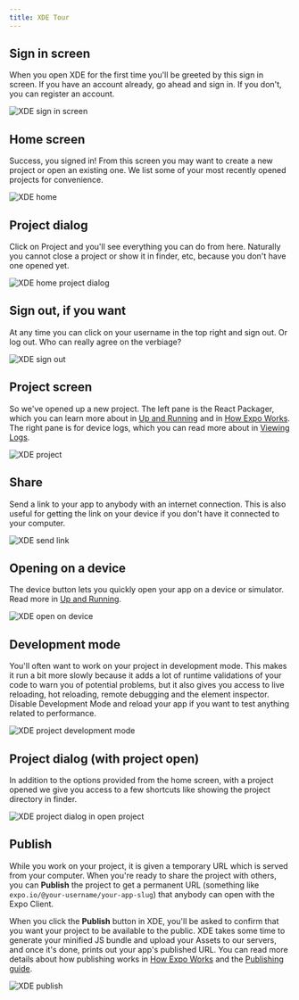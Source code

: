 ```yaml
---
title: XDE Tour
---
```


## Sign in screen

When you open XDE for the first time you'll be greeted by this sign in screen. If you have an account already, go ahead and sign in. If you don't, you can register an account.

![XDE sign in screen](/static/images/xde-signin.png)

## Home screen

Success, you signed in! From this screen you may want to create a new project or open an existing one. We list some of your most recently opened projects for convenience.

![XDE home](/static/images/xde-signin-success.png)

## Project dialog

Click on Project and you'll see everything you can do from here. Naturally you cannot close a project or show it in finder, etc, because you don't have one opened yet.

![XDE home project dialog](/static/images/xde-project-dialog.png)

## Sign out, if you want

At any time you can click on your username in the top right and sign out. Or log out. Who can really agree on the verbiage?

![XDE sign out](/static/images/xde-signout.png)

## Project screen

So we've opened up a new project. The left pane is the React Packager, which you can learn more about in [Up and Running](../../workflow/up-and-running/#up-and-running) and in [How Expo Works](../../workflow/how-expo-works/#how-expo-works). The right pane is for device logs, which you can read more about in [Viewing Logs](../../workflow/logging/#logging).

![XDE project](/static/images/xde-project-opened.png)

## Share

Send a link to your app to anybody with an internet connection. This is also useful for getting the link on your device if you don't have it connected to your computer.

![XDE send link](/static/images/xde-send-link.png)

## Opening on a device

The device button lets you quickly open your app on a device or simulator. Read more in [Up and Running](../../workflow/up-and-running/#up-and-running).

![XDE open on device](/static/images/xde-device.png)

## Development mode

You'll often want to work on your project in development mode. This makes it run a bit more slowly because it adds a lot of runtime validations of your code to warn you of potential problems, but it also gives you access to live reloading, hot reloading, remote debugging and the element inspector. Disable Development Mode and reload your app if you want to test anything related to performance.

![XDE project development mode](/static/images/xde-development-mode.png)

## Project dialog (with project open)

In addition to the options provided from the home screen, with a project opened we give you access to a few shortcuts like showing the project directory in finder.

![XDE project dialog in open project](/static/images/xde-project-opened.png)

## Publish

While you work on your project, it is given a temporary URL which is served from your computer. When you're ready to share the project with others, you can **Publish** the project to get a permanent URL (something like `expo.io/@your-username/your-app-slug`) that anybody can open with the Expo Client.

When you click the **Publish** button in XDE, you'll be asked to confirm that you want your project to be available to the public. XDE takes some time to generate your minified JS bundle and upload your Assets to our servers, and once it's done, prints out your app's published URL. You can read more details about how publishing works in [How Expo Works](../../workflow/how-expo-works/#how-expo-works) and the [Publishing guide](../../workflow/publishing/).

![XDE publish](/static/images/xde-publish.png)
